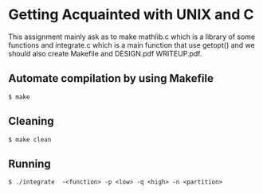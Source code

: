 # Getting Acquainted with UNIX and C
This assignment mainly ask as to make mathlib.c which is a library of some functions and integrate.c which is a main function that use getopt() and we should also create Makefile and DESIGN.pdf WRITEUP.pdf.

## Automate compilation by using Makefile
```
$ make
```

## Cleaning
```
$ make clean
```

## Running

```
$ ./integrate  -<function> -p <low> -q <high> -n <partition>
```
